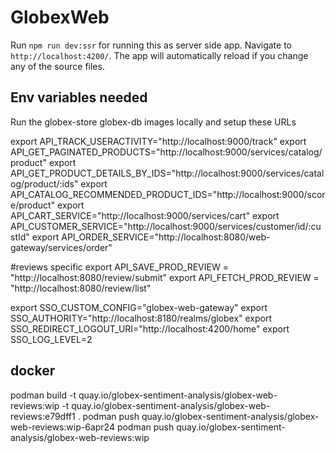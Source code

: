 # GlobexWeb

Run `npm run dev:ssr` for running this as server side app. Navigate to `http://localhost:4200/`. The app will automatically reload if you change any of the source files.


## Env variables needed
Run the globex-store  globex-db images locally and setup these URLs

export API_TRACK_USERACTIVITY="http://localhost:9000/track"
export API_GET_PAGINATED_PRODUCTS="http://localhost:9000/services/catalog/product"
export API_GET_PRODUCT_DETAILS_BY_IDS="http://localhost:9000/services/catalog/product/:ids" 
export API_CATALOG_RECOMMENDED_PRODUCT_IDS="http://localhost:9000/score/product"
export API_CART_SERVICE="http://localhost:9000/services/cart"
export API_CUSTOMER_SERVICE="http://localhost:9000/services/customer/id/:custId"
export API_ORDER_SERVICE="http://localhost:8080/web-gateway/services/order"

#reviews specific
export API_SAVE_PROD_REVIEW = "http://localhost:8080/review/submit"
export API_FETCH_PROD_REVIEW = "http://localhost:8080/review/list"
  
export SSO_CUSTOM_CONFIG="globex-web-gateway"
export SSO_AUTHORITY="http://localhost:8180/realms/globex"
export SSO_REDIRECT_LOGOUT_URI="http://localhost:4200/home"
export SSO_LOG_LEVEL=2



## docker

podman build -t quay.io/globex-sentiment-analysis/globex-web-reviews:wip -t quay.io/globex-sentiment-analysis/globex-web-reviews:e79dff1 .
podman push quay.io/globex-sentiment-analysis/globex-web-reviews:wip-6apr24
podman push quay.io/globex-sentiment-analysis/globex-web-reviews:wip


